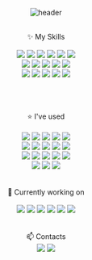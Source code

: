 <!--## Hi there 👋-->
<div align="center">
  
  ![header](https://capsule-render.vercel.app/api?type=Cylinder&color=3A4A51&fontColor=87CEEB&fontSize=40&animation=blinking&text=Welcome%20to%20my%20space&desc=I'm%20Hyewon&descAlignY=70)
<br/>
<br/>

✨ My Skills
<br/>
<br/>
<img src="https://img.shields.io/badge/JAVA-007396?style=for-the-badge&logo=java&logoColor=white">
<img src="https://img.shields.io/badge/.NET-512BD4?style=for-the-badge&logo=.NET&logoColor=white">
<img src="https://img.shields.io/badge/javascript-F7DF1E?style=for-the-badge&logo=javascript&logoColor=white">
<img src="https://img.shields.io/badge/react-61DAFB?style=for-the-badge&logo=react&logoColor=white">
<img src="https://img.shields.io/badge/oracle-F80000?style=for-the-badge&logo=oracle&logoColor=white">
<img src="https://img.shields.io/badge/python-3776AB?style=for-the-badge&logo=python&logoColor=white">
<br/>
<img src="https://img.shields.io/badge/mongodb-47A248?style=for-the-badge&logo=mongodb&logoColor=white">
<img src="https://img.shields.io/badge/html5-E34F26?style=for-the-badge&logo=html5&logoColor=white">
<img src="https://img.shields.io/badge/css3-1572B6?style=for-the-badge&logo=css3&logoColor=white">
<img src="https://img.shields.io/badge/linux-FCC624?style=for-the-badge&logo=linux&logoColor=white">
<img src="https://img.shields.io/badge/aws-232F3E?style=for-the-badge&logo=amazonwebservices&logoColor=white">
<br/>
<img src="https://img.shields.io/badge/gcp-4285F4?style=for-the-badge&logo=googlecloud&logoColor=white">
<img src="https://img.shields.io/badge/git-F05032?style=for-the-badge&logo=git&logoColor=white">
<img src="https://img.shields.io/badge/Kotlin-7F52FF?style=for-the-badge&logo=kotlin&logoColor=white">
<img src="https://img.shields.io/badge/Arduino-00878F?style=for-the-badge&logo=arduino&logoColor=white">
<img src="https://img.shields.io/badge/Raspberry pi-A22846?style=for-the-badge&logo=raspberrypi&logoColor=white">

<br/>
<br/>
<br/>
⭐ I've used
<br/>
<br/>
<img src="https://img.shields.io/badge/OpenAI-412991?style=for-the-badge&logo=openai&logoColor=white">
<img src="https://img.shields.io/badge/Notion-000000?style=for-the-badge&logo=notion&logoColor=white">
<img src="https://img.shields.io/badge/Jira-0052CC?style=for-the-badge&logo=jirasoftware&logoColor=white">
<img src="https://img.shields.io/badge/Eclipse-2C2255?style=for-the-badge&logo=eclipse&logoColor=white">
<img src="https://img.shields.io/badge/Slack-4A154B?style=for-the-badge&logo=slack&logoColor=white">
<br/>
<img src="https://img.shields.io/badge/Virtualbox-183A61?style=for-the-badge&logo=virtualbox&logoColor=white">
<img src="https://img.shields.io/badge/Jupyter-F37626?style=for-the-badge&logo=jupyter&logoColor=white">
<img src="https://img.shields.io/badge/RedHat-EE0000?style=for-the-badge&logo=redhat&logoColor=white">
<img src="https://img.shields.io/badge/Ubuntu-E95420?style=for-the-badge&logo=ubuntu&logoColor=white">
<img src="https://img.shields.io/badge/EC2-FF9900?style=for-the-badge&logo=amazonec2&logoColor=white">
<br/>
<img src="https://img.shields.io/badge/Trello-0052CC?style=for-the-badge&logo=trello&logoColor=white">
<img src="https://img.shields.io/badge/Numpy-276DC3?style=for-the-badge&logo=numpy&logoColor=white">
<img src="https://img.shields.io/badge/Scipy-8CAAE6?style=for-the-badge&logo=scipy&logoColor=black">
<img src="https://img.shields.io/badge/Kaggle-20BEFF?style=for-the-badge&logo=kaggle&logoColor=white">
<img src="https://img.shields.io/badge/R-276DC3?style=for-the-badge&logo=r&logoColor=white">
<br/>
<img src="https://img.shields.io/badge/Tinkercad-1477D1?style=for-the-badge&logo=tinkercad&logoColor=white">
<img src="https://img.shields.io/badge/Apache Tomcat-F8DC75?style=for-the-badge&logo=apachetomcat&logoColor=black">
<img src="https://img.shields.io/badge/Replit-F26207?style=for-the-badge&logo=replit&logoColor=white">






<!--
✨ My Skills
<img src="https://img.shields.io/badge/JAVA-007396?style=for-the-badge&logo=java&logoColor=white">
Java, C#, JavaScript, React, Oracle, Python, MongoDB, HTML5, CSS3, Linux,AWS, GCP, Git

⭐ I've used
Notion, Jira, Eclipse, Slack, Virtual box, Jupyter Notebook,RedHat, Ubuntu
-->
<br/>
<br/>
<br/>
🔭 Currently working on 
<br/>
<br/>
<img src="https://img.shields.io/badge/Django-092E20?style=for-the-badge&logo=django&logoColor=white">
<img src="https://img.shields.io/badge/PostgreSQL-4169E1?style=for-the-badge&logo=postgresql&logoColor=white">
<img src="https://img.shields.io/badge/React Native-61DAFB?style=for-the-badge&logo=react&logoColor=white">
<img src="https://img.shields.io/badge/TypeScript-3178C6?style=for-the-badge&logo=typescript&logoColor=white">
<img src="https://img.shields.io/badge/Figma-F24E1E?style=for-the-badge&logo=figma&logoColor=white">
<img src="https://img.shields.io/badge/Wordpress-21759B?style=for-the-badge&logo=wordpress&logoColor=white">
<br/>
<br/>
<br/>
📫 Contacts <br/>
<a href="https://www.linkedin.com/in/hyewon-ham/"><img src="https://img.shields.io/badge/Linkedin-0A66C2?style=for-the-badge&logo=linkedin&logoColor=white"></a>
<a href="mailto:hyewon6588@gmail.com"><img src="https://img.shields.io/badge/Email-EA4335?style=for-the-badge&logo=gmail&logoColor=white"></a>


<!--
**hyewon6588/hyewon6588** is a ✨ _special_ ✨ repository because its `README.md` (this file) appears on your GitHub profile.

Here are some ideas to get you started:

- 🌱 I’m currently a Software Engineering Technology student in Centennial College.
- 💻 I worked in Faubert Applied Research Center as a intern developer.
- 🔭 I’m currently working on React Native, TypeScript, Figma
- 💬 Feel free to ask me anything you want.
- 📫 How to reach me: LinkedIn, Github, etc
-->
</div>

